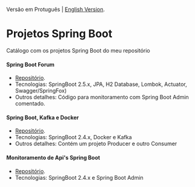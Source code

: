 Versão em Protuguês | [English Version](https://github.com/alex-girao/springboot-projects/blob/main/README-en.md).
# Projetos Spring Boot
Catálogo com os projetos Spring Boot do meu repositório

#### Spring Boot Forum
* [Repositório](https://github.com/alex-girao/forum).
* Tecnologias: SpringBoot 2.5.x, JPA, H2 Database, Lombok, Actuator, Swagger/SpringFox)
* Outros detalhes: Código para monitoramento com Spring Boot Admin comentado.

#### Spring Boot, Kafka e Docker
* [Repositório](https://github.com/alex-girao/springboot-kafka-docker).
* Tecnologias: SpringBoot 2.4.x, Docker e Kafka
* Outros detalhes: Contém um projeto Producer e outro Consumer

#### Monitoramento de Api's Spring Boot
* [Repositório](https://github.com/alex-girao/monitoramentoapispringboot).
* Tecnologias: SpringBoot 2.4.x e Spring Boot Admin
